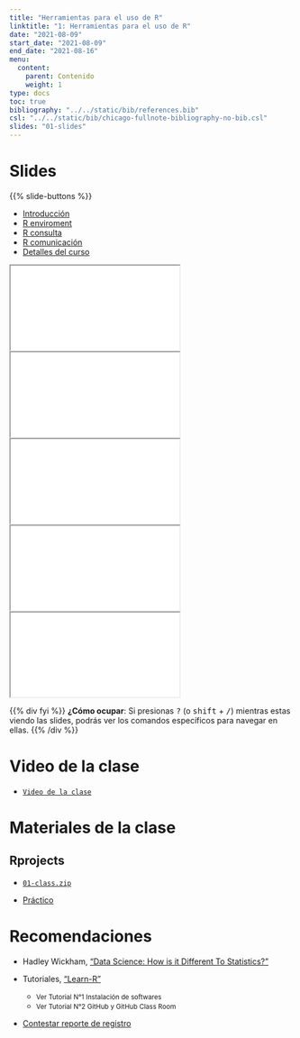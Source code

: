 ```yaml
---
title: "Herramientas para el uso de R"
linktitle: "1: Herramientas para el uso de R"
date: "2021-08-09"
start_date: "2021-08-09"
end_date: "2021-08-16"
menu:
  content:
    parent: Contenido
    weight: 1
type: docs
toc: true
bibliography: "../../static/bib/references.bib"
csl: "../../static/bib/chicago-fullnote-bibliography-no-bib.csl"
slides: "01-slides"
---
```


# Slides

{{% slide-buttons %}}

<ul class="nav nav-tabs" id="slide-tabs" role="tablist">
<li class="nav-item">
<a class="nav-link active" id="introducción-tab" data-toggle="tab" href="#introducción" role="tab" aria-controls="introducción" aria-selected="true">Introducción</a>
</li>
<li class="nav-item">
<a class="nav-link" id="r-enviroment-tab" data-toggle="tab" href="#r-enviroment" role="tab" aria-controls="r-enviroment" aria-selected="false">R enviroment</a>
</li>
<li class="nav-item">
<a class="nav-link" id="r-consulta-tab" data-toggle="tab" href="#r-consulta" role="tab" aria-controls="r-consulta" aria-selected="false">R consulta</a>
</li>
<li class="nav-item">
<a class="nav-link" id="r-comunicación-tab" data-toggle="tab" href="#r-comunicación" role="tab" aria-controls="r-comunicación" aria-selected="false">R comunicación</a>
</li>
<li class="nav-item">
<a class="nav-link" id="detalles-del-curso-tab" data-toggle="tab" href="#detalles-del-curso" role="tab" aria-controls="detalles-del-curso" aria-selected="false">Detalles del curso</a>
</li>
</ul>

<div id="slide-tabs" class="tab-content">

<div id="introducción" class="tab-pane fade show active" role="tabpanel" aria-labelledby="introducción-tab">

<div class="embed-responsive embed-responsive-16by9">

<iframe class="embed-responsive-item" src="/slides/01-slides.html#1">
</iframe>

</div>

</div>

<div id="r-enviroment" class="tab-pane fade" role="tabpanel" aria-labelledby="r-enviroment-tab">

<div class="embed-responsive embed-responsive-16by9">

<iframe class="embed-responsive-item" src="/slides/01-slides.html#15">
</iframe>

</div>

</div>

<div id="r-consulta" class="tab-pane fade" role="tabpanel" aria-labelledby="r-consulta-tab">

<div class="embed-responsive embed-responsive-16by9">

<iframe class="embed-responsive-item" src="/slides/01-slides.html#27">
</iframe>

</div>

</div>

<div id="r-comunicación" class="tab-pane fade" role="tabpanel" aria-labelledby="r-comunicación-tab">

<div class="embed-responsive embed-responsive-16by9">

<iframe class="embed-responsive-item" src="/slides/01-slides.html#37">
</iframe>

</div>

</div>

<div id="detalles-del-curso" class="tab-pane fade" role="tabpanel" aria-labelledby="detalles-del-curso-tab">

<div class="embed-responsive embed-responsive-16by9">

<iframe class="embed-responsive-item" src="/slides/01-slides.html#54">
</iframe>

</div>

</div>

</div>

{{% div fyi %}}
**¿Cómo ocupar**: Si presionas <kbd>?</kbd> (o <kbd>shift</kbd> + <kbd>/</kbd>) mientras estas viendo las slides, podrás ver los comandos específicos para navegar en ellas.
{{% /div %}}

# Video de la clase

-   [<i class="fas fa-video"></i> `Video de la clase`](https://zoom.us/rec/share/PdLPOrIHkpBVdTkgvXMiOg3qFFleQyGS69Oyw7NscfOm7sp22MOPAuEOzjxr_K95.1FlRHivevPxpmUBc?startTime=1628539312000)

# Materiales de la clase

## Rprojects

-   [<i class="fas fa-file-archive"></i> `01-class.zip`](https://github.com/learn-R/01-class/raw/main/01-class.zip)

-   [<i class="fas fa-laptop-code"></i> Práctico](https://learn-r-uah.netlify.app/example/01-practico/)

# Recomendaciones

-   <i class="fas fa-book"></i> Hadley Wickham, [“Data Science: How is it Different To Statistics?”](http://bulletin.imstat.org/2014/09/data-science-how-is-it-different-to-statistics%E2%80%89/)

-   <i class="fab fa-youtube"></i> Tutoriales, [“Learn-R”](https://www.youtube.com/watch?v=UOoMzaWOQJA)

    -   <small>Ver Tutorial N°1 Instalación de softwares</small>
    -   <small>Ver Tutorial N°2 GitHub y GitHub Class Room</small>

-   <i class="fas fa-external-link-square-alt"></i> [Contestar reporte de registro](https://learn-r.formr.org)
